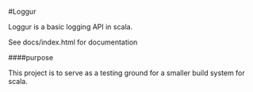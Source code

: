 #Loggur

Loggur is a basic logging API in scala.

See docs/index.html for documentation

####purpose

This project is to serve as a testing ground for a smaller build system for scala.